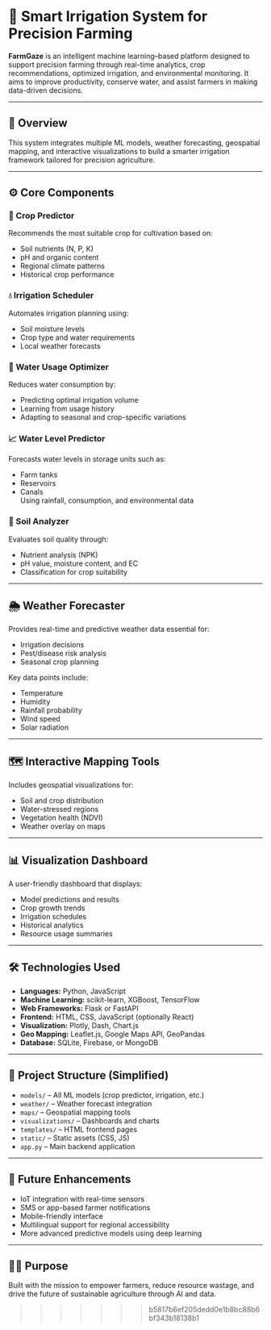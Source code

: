 # 🌱 Smart Irrigation System for Precision Farming

**FarmGaze** is an intelligent machine learning–based platform designed to support precision farming through real-time analytics, crop recommendations, optimized irrigation, and environmental monitoring. It aims to improve productivity, conserve water, and assist farmers in making data-driven decisions.

---

## 📌 Overview

This system integrates multiple ML models, weather forecasting, geospatial mapping, and interactive visualizations to build a smarter irrigation framework tailored for precision agriculture.

---

## ⚙️ Core Components

### 🌾 Crop Predictor  
Recommends the most suitable crop for cultivation based on:
- Soil nutrients (N, P, K)
- pH and organic content
- Regional climate patterns
- Historical crop performance

### 💧 Irrigation Scheduler  
Automates irrigation planning using:
- Soil moisture levels
- Crop type and water requirements
- Local weather forecasts

### 🚰 Water Usage Optimizer  
Reduces water consumption by:
- Predicting optimal irrigation volume
- Learning from usage history
- Adapting to seasonal and crop-specific variations

### 📈 Water Level Predictor  
Forecasts water levels in storage units such as:
- Farm tanks
- Reservoirs
- Canals  
Using rainfall, consumption, and environmental data

### 🌿 Soil Analyzer  
Evaluates soil quality through:
- Nutrient analysis (NPK)
- pH value, moisture content, and EC
- Classification for crop suitability

---

## 🌦️ Weather Forecaster

Provides real-time and predictive weather data essential for:
- Irrigation decisions
- Pest/disease risk analysis
- Seasonal crop planning

Key data points include:
- Temperature
- Humidity
- Rainfall probability
- Wind speed
- Solar radiation

---

## 🗺️ Interactive Mapping Tools

Includes geospatial visualizations for:
- Soil and crop distribution
- Water-stressed regions
- Vegetation health (NDVI)
- Weather overlay on maps

---

## 📊 Visualization Dashboard

A user-friendly dashboard that displays:
- Model predictions and results
- Crop growth trends
- Irrigation schedules
- Historical analytics
- Resource usage summaries

---

## 🛠️ Technologies Used

- **Languages:** Python, JavaScript  
- **Machine Learning:** scikit-learn, XGBoost, TensorFlow  
- **Web Frameworks:** Flask or FastAPI  
- **Frontend:** HTML, CSS, JavaScript (optionally React)  
- **Visualization:** Plotly, Dash, Chart.js  
- **Geo Mapping:** Leaflet.js, Google Maps API, GeoPandas  
- **Database:** SQLite, Firebase, or MongoDB

---

## 📁 Project Structure (Simplified)

- `models/` – All ML models (crop predictor, irrigation, etc.)  
- `weather/` – Weather forecast integration  
- `maps/` – Geospatial mapping tools  
- `visualizations/` – Dashboards and charts  
- `templates/` – HTML frontend pages  
- `static/` – Static assets (CSS, JS)  
- `app.py` – Main backend application

---

## 🚀 Future Enhancements

- IoT integration with real-time sensors  
- SMS or app-based farmer notifications  
- Mobile-friendly interface  
- Multilingual support for regional accessibility  
- More advanced predictive models using deep learning

---


## 👨‍🌾 Purpose

Built with the mission to empower farmers, reduce resource wastage, and drive the future of sustainable agriculture through AI and data.
>>>>>>> b5817b6ef205dedd0e1b8bc88b6bf343b18138b1
